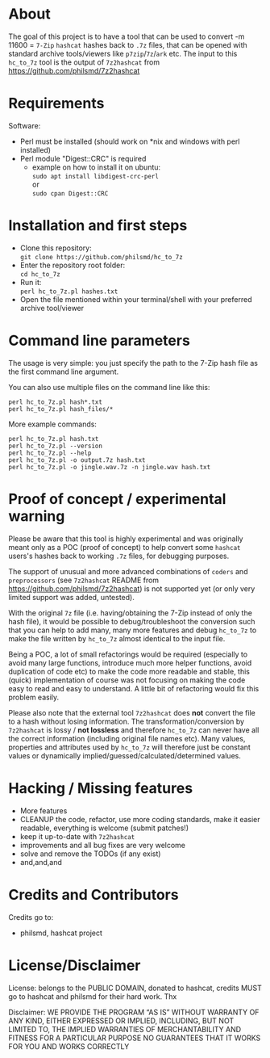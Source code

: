 # About

The goal of this project is to have a tool that can be used to convert -m 11600 = `7-Zip` `hashcat` hashes back to `.7z` files, that can be opened with standard archive tools/viewers like `p7zip`/`7z`/`ark` etc. The input to this `hc_to_7z` tool is the output of `7z2hashcat` from https://github.com/philsmd/7z2hashcat

# Requirements

Software:  
- Perl must be installed (should work on *nix and windows with perl installed)
- Perl module "Digest::CRC" is required
    - example on how to install it on ubuntu:  
    `sudo apt install libdigest-crc-perl`  
    or  
    `sudo cpan Digest::CRC`

# Installation and first steps

* Clone this repository:  
    ```git clone https://github.com/philsmd/hc_to_7z```
* Enter the repository root folder:  
    ```cd hc_to_7z```
* Run it:  
    ```perl hc_to_7z.pl hashes.txt```
* Open the file mentioned within your terminal/shell with your preferred archive tool/viewer

# Command line parameters

The usage is very simple: you just specify the path to the 7-Zip hash file as the first command line argument.  
  
You can also use multiple files on the command line like this:  
```
perl hc_to_7z.pl hash*.txt
perl hc_to_7z.pl hash_files/*
```
   
   
More example commands:
```
perl hc_to_7z.pl hash.txt
perl hc_to_7z.pl --version
perl hc_to_7z.pl --help
perl hc_to_7z.pl -o output.7z hash.txt
perl hc_to_7z.pl -o jingle.wav.7z -n jingle.wav hash.txt
```

# Proof of concept / experimental warning

Please be aware that this tool is highly experimental and was originally meant only as a POC (proof of concept) to help convert some `hashcat` users's hashes back to working `.7z` files, for debugging purposes.

The support of unusual and more advanced combinations of `coders` and `preprocessors` (see `7z2hashcat` README from https://github.com/philsmd/7z2hashcat) is not supported yet (or only very limited support was added, untested).

With the original `7z` file (i.e. having/obtaining the 7-Zip instead of only the hash file), it would be possible to debug/troubleshoot the conversion such that you can help to add many, many more features and debug `hc_to_7z` to make the file written by `hc_to_7z` almost identical to the input file.

Being a POC, a lot of small refactorings would be required (especially to avoid many large functions, introduce much more helper functions, avoid duplication of code etc) to make the code more readable and stable, this (quick) implementation of course was not focusing on making the code easy to read and easy to understand. A little bit of refactoring would fix this problem easily.

Please also note that the external tool `7z2hashcat` does **not** convert the file to a hash without losing information. The transformation/conversion by `7z2hashcat` is lossy / **not lossless** and therefore `hc_to_7z` can never have all the correct information (including original file names etc). Many values, properties and attributes used by `hc_to_7z` will therefore just be constant values or dynamically implied/guessed/calculated/determined values.

# Hacking / Missing features

* More features
* CLEANUP the code, refactor, use more coding standards, make it easier readable, everything is welcome (submit patches!)
* keep it up-to-date with `7z2hashcat`
* improvements and all bug fixes are very welcome
* solve and remove the TODOs (if any exist)
* and,and,and

# Credits and Contributors

Credits go to:  
  
* philsmd, hashcat project

# License/Disclaimer

License: belongs to the PUBLIC DOMAIN, donated to hashcat, credits MUST go to hashcat and philsmd for their hard work. Thx  
  
Disclaimer: WE PROVIDE THE PROGRAM “AS IS” WITHOUT WARRANTY OF ANY KIND, EITHER EXPRESSED OR IMPLIED, INCLUDING, BUT NOT LIMITED TO, THE IMPLIED WARRANTIES OF MERCHANTABILITY AND FITNESS FOR A PARTICULAR PURPOSE
NO GUARANTEES THAT IT WORKS FOR YOU AND WORKS CORRECTLY
